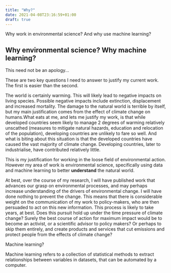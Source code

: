 ```yaml
---
title: "Why?"
date: 2021-04-08T23:16:59+01:00
draft: true
---
```


Why work in environmental science? And why use machine learning?
<!--more-->

## Why environmental science? Why machine learning?

This need not be an apology...

These are two key questions I need to answer to justify my current work. The first is easier than the second.

The world is certainly warming. This will likely lead to negative impacts on living species. Possible negative impacts include extinction, displacement and increased mortality. The damage to the natural world is terrible by itself, but my main justification comes from the effect of climate change on humans.What eats at me, and lets me justify my work, is that while developed countries seem likely to manage 2 degrees of warming relatively unscathed (measures to mitigate natural hazards, education and relocation of the population), developing countries are unlikely to fare so well. And what is biting about this situation is that the developed countries have caused the vast majority of climate change. Developing countries, later to industrialise, have contributed relatively little.

This is my justification for working in the loose field of environmental action. However my area of work is environmental science, specifically using data and machine learning to better **understand** the natural world.

At best, over the course of my research, I will have published work that advances our grasp on environmental processes, and may perhaps increase understanding of the drivers of environmental change. I will have done nothing to prevent the change. This means that there is considerable weight on the communication of my work to policy-makers, who are then persuaded to act on this new information. This process is likely to take years, at best. Does this pursuit hold up under the time pressure of climate change? Surely the best course of action for maximum impact would be to become an activist, or a scientific advisor to policy makers? Or perhaps to skip them entirely, and create products and services that cut emissions and protect people from the effects of climate change?

Machine learning?

Machine learning refers to a collection of statistical methods to extract relationships between variables in datasets, that can be automated by a computer.
